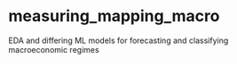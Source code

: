 # measuring_mapping_macro
EDA and differing ML models for forecasting and classifying macroeconomic regimes
